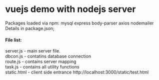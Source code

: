 # vuejs demo with nodejs server


Packages loaded via npm:
mysql
express
body-parser
axios
nodemailer
<br>
Details in package.json;
<br>
<h4>File list:</h4>
server.js - main server file.
<br>
dbcon.js - contatins database connection
<br>
route.js - contains server mapping
<br>
task.js - contains all utility functions
<br>
static.html - client side entrance http://localhost:3000/static/test.html
<br>
